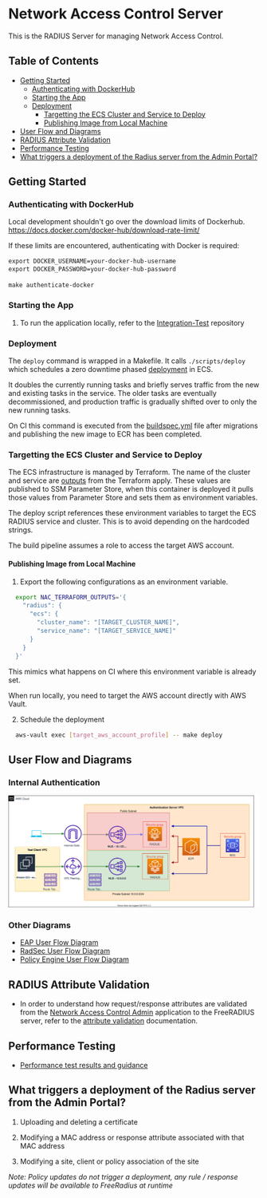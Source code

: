 # Network Access Control Server

This is the RADIUS Server for managing Network Access Control.

## Table of Contents

- [Getting Started](#getting-started)
  - [Authenticating with DockerHub](#authenticating-with-dockerhub)
  - [Starting the App](#starting-the-app)
  - [Deployment](#deployment)
    - [Targetting the ECS Cluster and Service to Deploy](#targetting-the-ecs-cluster-and-service-to-deploy)
    - [Publishing Image from Local Machine](#publishing-image-from-local-machine)
- [User Flow and Diagrams](#user-flow-and-diagrams)
- [RADIUS Attribute Validation](#radius-attribute-validation)
- [Performance Testing](#performance-testing)
- [What triggers a deployment of the Radius server from the Admin Portal?](#what-triggers-a-deployment-of-the-radius-server-from-the-admin-portal)

## Getting Started

### Authenticating with DockerHub


Local development shouldn't go over the download limits of Dockerhub.
https://docs.docker.com/docker-hub/download-rate-limit/

If these limits are encountered, authenticating with Docker is required:

```
export DOCKER_USERNAME=your-docker-hub-username
export DOCKER_PASSWORD=your-docker-hub-password

make authenticate-docker
```

### Starting the App

1. To run the application locally, refer to the [Integration-Test](https://github.com/ministryofjustice/network-access-control-integration-tests) repository

### Deployment

The `deploy` command is wrapped in a Makefile. It calls `./scripts/deploy` which schedules a zero downtime phased [deployment](https://docs.aws.amazon.com/AmazonECS/latest/developerguide/update-service.html) in ECS.

It doubles the currently running tasks and briefly serves traffic from the new and existing tasks in the service.
The older tasks are eventually decommissioned, and production traffic is gradually shifted over to only the new running tasks.

On CI this command is executed from the [buildspec.yml](./buildspec.yml) file after migrations and publishing the new image to ECR has been completed.

### Targetting the ECS Cluster and Service to Deploy

The ECS infrastructure is managed by Terraform. The name of the cluster and service are [outputs](https://www.terraform.io/docs/configuration/outputs.html) from the Terraform apply. These values are published to SSM Parameter Store, when this container is deployed it pulls those values from Parameter Store and sets them as environment variables.

The deploy script references these environment variables to target the ECS RADIUS service and cluster. This is to avoid depending on the hardcoded strings.

The build pipeline assumes a role to access the target AWS account.

#### Publishing Image from Local Machine

1. Export the following configurations as an environment variable.

```bash
  export NAC_TERRAFORM_OUTPUTS='{
    "radius": {
      "ecs": {
        "cluster_name": "[TARGET_CLUSTER_NAME]",
        "service_name": "[TARGET_SERVICE_NAME]"
      }
    }
  }'
```

This mimics what happens on CI where this environment variable is already set.

When run locally, you need to target the AWS account directly with AWS Vault.

2. Schedule the deployment

```bash
  aws-vault exec [target_aws_account_profile] -- make deploy
```

## User Flow and Diagrams

### Internal Authentication
![internal_authentication](./docs/diagrams/internal_authentication.drawio.svg)
### Other Diagrams
- [EAP User Flow Diagram](/docs/eap_user_flow_diagram.md)
- [RadSec User Flow Diagram](/docs/radsec_user_flow_diagram.md)
- [Policy Engine User Flow Diagram](/docs/policy_engine_document.md)

## RADIUS Attribute Validation

- In order to understand how request/response attributes are validated from the
[Network Access Control Admin](https://github.com/ministryofjustice/network-access-control-admin)
application to the FreeRADIUS server, refer to the
[attribute validation](/docs/attribute_validation.md) documentation.

## Performance Testing
- [Performance test results and guidance](/docs/performance_testing_document.md)

## What triggers a deployment of the Radius server from the Admin Portal?

1.  Uploading and deleting a certificate

2.  Modifying a MAC address or response attribute associated with that MAC address

3.  Modifying a site, client or policy association of the site

*Note: Policy updates do not trigger a deployment, any rule / response updates will be available to FreeRadius at runtime*
